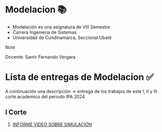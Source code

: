 # Modelacion 📚
* Modelación es una asignatura de VIII Semestre
* Carrera Ingenieria de Sistemas
* Universidad de Cundinamarca, Seccional Ubaté
> [!NOTE]
> Docente: Samir Fernando Vergara
# Lista de entregas de Modelacion ✅
A continuación una descripción -> entrega de los trabajos de este I, II y III corte academico del periodo IPA 2024
## I Corte 
1. [INFORME VIDEO SOBRE SIMULACIÓN](https://github.com/julianacastilloaraujo/Modelacion/files/14321216/Informe.corto.SIMULACION.1.1.pdf)
